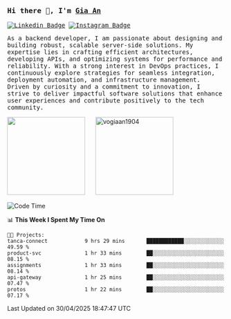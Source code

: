 ### <samp>Hi there 👋, I'm <a href="https://www.linkedin.com/in/vogiaan1904/" target="_blank">Gia An</a></samp>

<samp> [![Linkedin Badge](https://img.shields.io/badge/-LinkedIn-0e76a8?style=flat-square&logo=Linkedin&logoColor=white)](https://linkedin.com/in/vogiaan1904)
[![Instagram Badge](https://img.shields.io/badge/-Instagram-e4405f?style=flat-square&logo=Instagram&logoColor=white)](https://instagram.com/_.ja.ann_/) </samp> 

<samp>As a backend developer, I am passionate about designing and building robust, scalable server-side solutions. My expertise lies in crafting efficient architectures, developing APIs, and optimizing systems for performance and reliability. With a strong interest in DevOps practices, I continuously explore strategies for seamless integration, deployment automation, and infrastructure management. Driven by curiosity and a commitment to innovation, I strive to deliver impactful software solutions that enhance user experiences and contribute positively to the tech community.</samp>



<div>
  <img height="180em" src="https://github-readme-stats.vercel.app/api/top-langs/?username=vogiaan1904&show_icons=true&hide_border=true&layout=compact&langs_count=10&theme=transparent&include_orgs=true"/>
  &nbsp;&nbsp;&nbsp;&nbsp;
  <img height="180em" src="https://github-readme-stats.vercel.app/api?username=vogiaan1904&show_icons=true&hide_border=true&&count_private=true&include_all_commits=true&theme=transparent&locale=en" alt="vogiaan1904" />
</div>






<!--START_SECTION:waka-->
![Code Time](http://img.shields.io/badge/Code%20Time-802%20hrs%2028%20mins-blue)

📊 **This Week I Spent My Time On** 

```text
🐱‍💻 Projects: 
tanca-connect            9 hrs 29 mins       ████████████░░░░░░░░░░░░░   49.59 % 
product-svc              1 hr 33 mins        ██░░░░░░░░░░░░░░░░░░░░░░░   08.15 % 
assignments              1 hr 33 mins        ██░░░░░░░░░░░░░░░░░░░░░░░   08.14 % 
api-gateway              1 hr 25 mins        ██░░░░░░░░░░░░░░░░░░░░░░░   07.47 % 
protos                   1 hr 22 mins        ██░░░░░░░░░░░░░░░░░░░░░░░   07.17 % 
```


 Last Updated on 30/04/2025 18:47:47 UTC
<!--END_SECTION:waka-->
